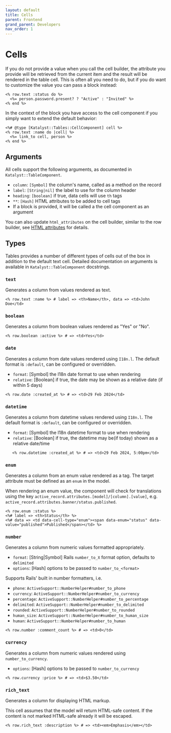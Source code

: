 ```yaml
---
layout: default
title: Cells
parent: Frontend
grand_parent: Developers
nav_order: 1
---
```


# Cells

If you do not provide a value when you call the cell builder, the attribute you provide will be retrieved from the 
current item and the result will be rendered in the table cell. This is often all you need to do, but if you do want 
to customize the value you can pass a block instead:

```erb
<% row.text :status do %>
  <%= person.password.present? ? "Active" : "Invited" %>
<% end %>
```

In the context of the block you have access to the cell component if you simply want to extend the default behavior:

```erb
<%# @type [Katalyst::Tables::CellComponent] cell %>
<% row.text :name do |cell| %>
  <%= link_to cell, person %>
<% end %>
```

## Arguments

All cells support the following arguments, as documented in `Katalyst::TableComponent`.

 * `column`: `[Symbol]` the column's name, called as a method on the record
 * `label`: `[String|nil]` the label to use for the column header
 * `heading`: `[boolean]` if true, data cells will use `th` tags
 * `**`: `[Hash]` HTML attributes to be added to cell tags
 * If a block is provided, it will be called a the cell component as an argument

You can also update `html_attributes` on the cell builder, similar to the row builder, see
[HTML attributes](html-attributes) for details.

## Types

Tables provides a number of different types of cells out of the box in addition to the default text cell.
Detailed documentation on arguments is available in `Katalyst::TableComponent` docstrings.

### `text`

Generates a column from values rendered as text.

```erb
<% row.text :name %> # label => <th>Name</th>, data => <td>John Doe</td>
```

### `boolean`

Generates a column from boolean values rendered as "Yes" or "No".

```erb
<% row.boolean :active %> # => <td>Yes</td>
```

### `date`

Generates a column from date values rendered using `I18n.l`.
The default format is `:default`, can be configured or overridden.

 * `format`: [Symbol] the I18n date format to use when rendering
 * `relative`: [Boolean] if true, the date may be shown as a relative date (if within 5 days)

```erb
<% row.date :created_at %> # => <td>29 Feb 2024</td>
```

### `datetime`

Generates a column from datetime values rendered using `I18n.l`.
The default format is `:default`, can be configured or overridden.

 * `format`: [Symbol] the I18n datetime format to use when rendering
 * `relative`: [Boolean] if true, the datetime may be(if today) shown as a relative date/time
 
```erb
   <% row.datetime :created_at %> # => <td>29 Feb 2024, 5:00pm</td>
```

### `enum`

Generates a column from an enum value rendered as a tag.
The target attribute must be defined as an `enum` in the model.

When rendering an enum value, the component will check for translations
using the key `active_record.attributes.[model]/[column].[value]`,
e.g. `active_record.attributes.banner/status.published`.

```erb
<% row.enum :status %>
<%# label => <th>Status</th> %>
<%# data => <td data-cell-type="enum"><span data-enum="status" data-value="published">Published</span></td> %>
```

### `number`

Generates a column from numeric values formatted appropriately.

* `format`: [String|Symbol] Rails `number_to_X` format option, defaults to `delimited`
* `options`: [Hash] options to be passed to `number_to_<format>`

Supports Rails' built in number formatters, i.e.
  * `phone`: `ActiveSupport::NumberHelper#number_to_phone`
  * `currency`: `ActiveSupport::NumberHelper#number_to_currency`
  * `percentage`: `ActiveSupport::NumberHelper#number_to_percentage`
  * `delimited`: `ActiveSupport::NumberHelper#number_to_delimited`
  * `rounded`: `ActiveSupport::NumberHelper#number_to_rounded`
  * `human_size`: `ActiveSupport::NumberHelper#number_to_human_size`
  * `human`: `ActiveSupport::NumberHelper#number_to_human`

```erb
<% row.number :comment_count %> # => <td>0</td>
```

### `currency`

Generates a column from numeric values rendered using `number_to_currency`.

* `options`: [Hash] options to be passed to `number_to_currency`

```erb
<% row.currency :price %> # => <td>$3.50</td>
```

### `rich_text`
 
Generates a column for displaying HTML markup.

This cell assumes that the model will return HTML-safe content.
If the content is not marked HTML-safe already it will be escaped.

```erb
<% row.rich_text :description %> # => <td><em>Emphasis</em></td>
```
